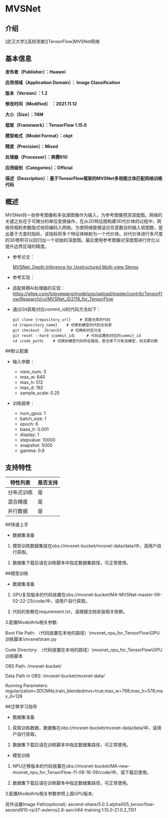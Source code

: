 # MVSNet

## 介绍
[武汉大学][高校贡献][TensorFlow]MVSNet网络

## 基本信息
**发布者（Publisher）：Huawei**

**应用领域（Application Domain）： Image Classification**

**版本（Version）：1.2**

**修改时间（Modified） ：2021.11.12**

**大小（Size）：74M**

**框架（Framework）：TensorFlow 1.15.0**

**模型格式（Model Format）：ckpt**

**精度（Precision）：Mixed**

**处理器（Processor）：昇腾910**

**应用级别（Categories）：Official**

**描述（Description）：基于TensorFlow框架的MVSNet多视图立体匹配网络训练代码**


## 概述
MVSNet将一张参考图像和多张源图像作为输入，为参考图像预测深度图。网络的关键之处在于可微分的单应变换操作，在从2D特征图构建3D代价体的过程中，网络将相机参数隐式地将编码入网络。为使网络能够适应任意数目的输入视图数，提出基于方差的指标，该指标将多个特征体映射为一个代价体。对代价体进行多尺度的3D卷积可以回归出一个初始的深度图。最后使用参考图像对深度图进行优化以提升边界区域的精度。
- 参考论文：

    [MVSNet: Depth Inference for
Unstructured Multi-view Stereo](https://openaccess.thecvf.com/content_ECCV_2018/papers/Yao_Yao_MVSNet_Depth_Inference_ECCV_2018_paper.pdf) 
- 参考实现：
- 适配昇腾AI处理器的实现：
https://gitee.com/tolovewang/modelzoo/upload/master/contrib/TensorFlow/Research/cv/MVSNet_ID2116_for_TensorFlow
- 通过Git获取对应commit\_id的代码方法如下：
    
    ```
    git clone {repository_url}    # 克隆仓库的代码
    cd {repository_name}    # 切换到模型的代码仓目录
    git checkout  {branch}    # 切换到对应分支
    git reset --hard ｛commit_id｝     # 代码设置到对应的commit_id
    cd ｛code_path｝    # 切换到模型代码所在路径，若仓库下只有该模型，则无需切换
    ```
##默认配置
- 输入参数：

  - view_num: 3
  - max_w: 640
  - max_h: 512
  - max_d: 192
  - sample_scale: 0.25
- 训练超参：

  - num_gpus: 1
  - batch_size: 1
  - epoch: 6
  - base_lr: 0.001
  - display: 1
  - stepvalue: 10000
  - snapshot: 5000
  - gamma: 0.9

## 支持特性

| 特性列表  | 是否支持 |
|-------|------|
| 分布式训练 | 是    |
| 混合精度  | 是    |
| 并行数据  | 是    |

##快速上手
- 数据集准备
1. 模型训练数据集放在obs://mvsnet-bucket/mvsnet-data/data/中，请用户自行获取。


2. 数据集下载后请在训练脚本中指定数据集路径，可正常使用。

##模型训练
- 数据集准备

1. GPU复现版本的代码放置在obs://mvsnet-bucket/MA-MVSNet-master-09-02-22-23/code/中，请用户自行获取。
   

2. 代码的依赖在requirement.txt，请根据文档安装相关依赖。

3.配置ModelArts相关参数:

Boot File Path: （代码放置在本地的路径）\mvsnet_npu_for_TensorFlow\GPU训练脚本\mvsnet\train.py

Code Directory: （代码放置在本地的路径）\mvsnet_npu_for_TensorFlow\GPU训练脚本

OBS Path: /mvsnet-bucket/

Data Path in OBS: /mvsnet-bucket/mvsnet-data/

Running Parameters: regularization=3DCNNs;train_blendedmvs=true;max_w=768;max_h=576;max_d=128

##迁移学习指导
- 数据集准备

1. 获取训练数据，数据集在obs://mvsnet-bucket/mvsnet-data/data/中，请用户自行获取。

2. 数据集下载后请在训练脚本中指定数据集路径，可正常使用。

- 模型训练

1. NPU迁移版本的代码放置在obs://mvsnet-bucket/MA-new-mvsnet_npu_for_TensorFlow-11-08-16-09/code/中，请下载后使用。

2. 数据集下载后请在训练脚本中指定数据集路径，可正常使用。

3.配置ModelArts相关参数参照上面GPU版本;

另外设置Image Path(optional): ascend-share/5.0.3.alpha005_tensorflow-ascend910-cp37-euleros2.8-aarch64-training:1.15.0-21.0.2_1101
